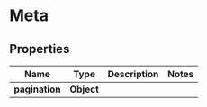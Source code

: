 
# Meta

## Properties
Name | Type | Description | Notes
------------ | ------------- | ------------- | -------------
**pagination** | **Object** |  | 



